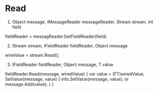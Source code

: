 ﻿# Read

1. Object message, IMessageReader messageReader, Stream stream, int field

  fieldReader = messagReader.GetFieldReader(field)

2. Stream stream, IFieldReader fieldReader, Object message

  wireValue = stream.Read<T>();

3. IFieldReader fieldReader, Object message, T value

  fieldReader.Read(message, wiredValue)
  {
      var value = (FT)wiredValue;
      SetValue(message, value)
      {
              info.SetValue(message, value);
          or
              message.Add(value);
      }
  }